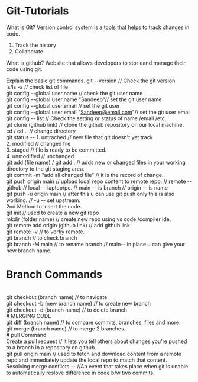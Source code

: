 # Git-Tutorials
What is Git?
Version control system is a tools that helps to track changes in code.
1. Track the history
2. Collaborate

What is github?
Website that allows developers to stor eand manage their code using git.

Explain the basic git commands.
git --version // Check the git version
<br>
ls/ls -a // check list of file
<br>
git config --global user.name // check the git user name
<br>
git config --global user.name "Sandeep"// set the git user name
<br>
git config --global user.email // set the git user 
<br>
git config --global user.email "Sandeep@email.com"// set the git user email
<br>
git config -- list // Check the setting or status of name /email /etc.
<br>
git clone (github link) // clone the github repository on our local machine.
<br>
cd / cd .. // change directory
<br>
git status -- 1. untrached // new file that git doesn't yet track.
<br>
2. modified  // changed file 
<br>
3. staged  // file is ready to be committed.
<br>
4. unmodified  // unchanged
<br>
git add (file name) / git add . // adds new or changed files in your working directory to the git staging area.
<br>
git commit -m "add all changed file" // it is the record of change.
<br>
git push origin main // upload local repo content to remote repo. // remote -- github // local -- laptop/pc. // main -- is branch // origin -- is name 
<br>
git push -u  origin main // after this u can use git push only this is also working. // -u -- set upstream.
<br>
2nd Method to insert the code.
<br>
git init // used to create a new git repo
<br>
mkdir (folder name)  // create new repo using  vs code /compiler ide.
<br>
git remote add origin (github link) // add github link
<br>
git remote -v // to verfiy remote.
<br>
git branch // to check branch
<br>
git branch -M main // to rename branch // main-- in place u can give your new branch name.
<br>
# Branch Commands
<br>
git checkout (branch name)  // to navigate 
<br>
git checkout -b (new branch name) // to create new branch
<br>
git checkout -d (branch name)  // to delete branch
<br>
# MERGING CODE
<br>
git diff (branch name) // to compare commits, branches, files and more.
<br>
git merge (branch name)  // to merge 2 branches.
<br>
# pull Command
<br>
Create a  pull request // it lets you tell others about changes you're pushed to a branch in a repository on github.
<br>
git pull origin main  // used to fetch and download content from a remote repo and immediately update the local repo to match that content.
<br>
Resolving merge conflicts -- //An event that takes place when git is unable to automatically reslove difference in code b/w two commits.
<br>



